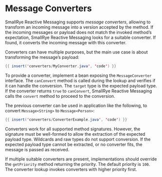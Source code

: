 # Message Converters

SmallRye Reactive Messaging supports *message converters*, allowing to
transform an incoming message into a version accepted by the method. If
the incoming messages or payload does not match the invoked method’s
expectation, SmallRye Reactive Messaging looks for a suitable converter.
If found, it converts the incoming message with this converter.

Converters can have multiple purposes, but the main use case is about
transforming the message’s payload:

``` java
{{ insert('converters/MyConverter.java', 'code') }}
```

To provide a converter, implement a bean exposing the `MessageConverter`
interface. The `canConvert` method is called during the lookup and
verifies if it can handle the conversion. The `target` type is the
expected payload type. If the converter returns `true` to `canConvert`,
SmallRye Reactive Messaging calls the `convert` method to proceed to the
conversion.

The previous converter can be used in application like the following, to
convert `Message<String>` to `Message<Person>`:

``` java
{{ insert('converters/ConverterExample.java', 'code') }}
```

Converters work for all supported method signatures. However, the
signature must be well-formed to allow the extraction of the expected
payload type. Wildcards and raw types do not support conversion. If the
expected payload type cannot be extracted, or no converter fits, the
message is passed as received.

If multiple suitable converters are present, implementations should
override the `getPriority` method returning the priority. The default
priority is `100`. The converter lookup invokes converters with higher
priority first.

